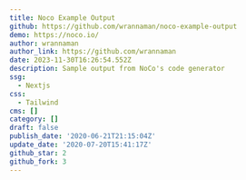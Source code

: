 ```yaml
---
title: Noco Example Output
github: https://github.com/wrannaman/noco-example-output
demo: https://noco.io/
author: wrannaman
author_link: https://github.com/wrannaman
date: 2023-11-30T16:26:54.552Z
description: Sample output from NoCo's code generator
ssg:
  - Nextjs
css:
  - Tailwind
cms: []
category: []
draft: false
publish_date: '2020-06-21T21:15:04Z'
update_date: '2020-07-20T15:41:17Z'
github_star: 2
github_fork: 3
---
```

